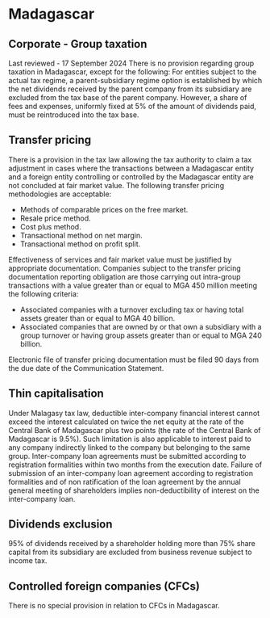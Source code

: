 # Madagascar
## Corporate - Group taxation
Last reviewed - 17 September 2024
There is no provision regarding group taxation in Madagascar, except for the following:
For entities subject to the actual tax regime, a parent-subsidiary regime option is established by which the net dividends received by the parent company from its subsidiary are excluded from the tax base of the parent company. However, a share of fees and expenses, uniformly fixed at 5% of the amount of dividends paid, must be reintroduced into the tax base.
## Transfer pricing
There is a provision in the tax law allowing the tax authority to claim a tax adjustment in cases where the transactions between a Madagascar entity and a foreign entity controlling or controlled by the Madagascar entity are not concluded at fair market value.
The following transfer pricing methodologies are acceptable:
  * Methods of comparable prices on the free market.
  * Resale price method.
  * Cost plus method.
  * Transactional method on net margin.
  * Transactional method on profit split.


Effectiveness of services and fair market value must be justified by appropriate documentation.
Companies subject to the transfer pricing documentation reporting obligation are those carrying out intra-group transactions with a value greater than or equal to MGA 450 million meeting the following criteria:
  * Associated companies with a turnover excluding tax or having total assets greater than or equal to MGA 40 billion.
  * Associated companies that are owned by or that own a subsidiary with a group turnover or having group assets greater than or equal to MGA 240 billion.


Electronic file of transfer pricing documentation must be filed 90 days from the due date of the Communication Statement.
## Thin capitalisation
Under Malagasy tax law, deductible inter-company financial interest cannot exceed the interest calculated on twice the net equity at the rate of the Central Bank of Madagascar plus two points (the rate of the Central Bank of Madagascar is 9.5%). Such limitation is also applicable to interest paid to any company indirectly linked to the company but belonging to the same group.
Inter-company loan agreements must be submitted according to registration formalities within two months from the execution date. Failure of submission of an inter-company loan agreement according to registration formalities and of non ratification of the loan agreement by the annual general meeting of shareholders implies non-deductibility of interest on the inter-company loan.
## Dividends exclusion
95% of dividends received by a shareholder holding more than 75% share capital from its subsidiary are excluded from business revenue subject to income tax.
## Controlled foreign companies (CFCs)
There is no special provision in relation to CFCs in Madagascar.
